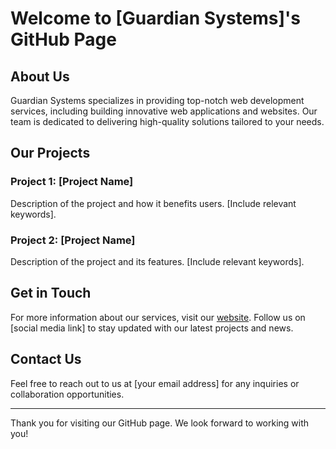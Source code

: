 # Welcome to [Guardian Systems]'s GitHub Page

## About Us

Guardian Systems specializes in providing top-notch web development services, including building innovative web applications and websites. Our team is dedicated to delivering high-quality solutions tailored to your needs.

## Our Projects

### Project 1: [Project Name]
Description of the project and how it benefits users. [Include relevant keywords].

### Project 2: [Project Name]
Description of the project and its features. [Include relevant keywords].

## Get in Touch

For more information about our services, visit our [website](https://www.yourbrandname.com). Follow us on [social media link] to stay updated with our latest projects and news.

## Contact Us

Feel free to reach out to us at [your email address] for any inquiries or collaboration opportunities.

---

Thank you for visiting our GitHub page. We look forward to working with you!



